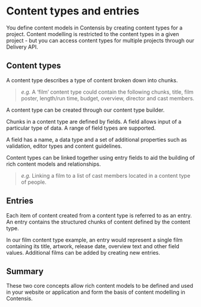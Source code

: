 # Content types and entries
You define content models in Contensis by creating content types for a project. Content modelling is restricted to the content types in a given project - but you can access content types for multiple projects through our Delivery API.

## Content types
A content type describes a type of content broken down into chunks.

> *e.g.* A ‘film’ content type could contain the following chunks, title, film poster, length/run time, budget, overview, director and cast members.

A content type can be created through our content type builder.

Chunks in a content type are defined by fields. A field allows input of a particular type of data. A range of field types are supported.

A field has a name, a data type and a set of additional properties such as validation, editor types and content guidelines.

Content types can be linked together using entry fields to aid the building of rich content models and relationships.

> *e.g.* Linking a film to a list of cast members located in a content type of people.

## Entries
Each item of content created from a content type is referred to as an entry. An entry contains the structured chunks of content defined by the content type.

In our film content type example, an entry would represent a single film containing its title, artwork, release date, overview text and other field values. Additional films can be added by creating new entries.

## Summary
These two core concepts allow rich content models to be defined and used in your website or application and form the basis of content modelling in Contensis.
